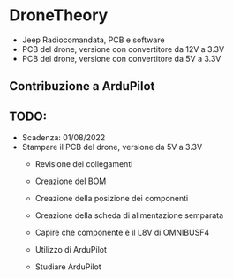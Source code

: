 # DroneTheory

- Jeep Radiocomandata, PCB e software
- PCB del drone, versione con convertitore da 12V a 3.3V
- PCB del drone, versione con convertitore da 5V a 3.3V

## Contribuzione a ArduPilot

## TODO:
- Scadenza: 01/08/2022
- Stampare il PCB del drone, versione da 5V a 3.3V
    - Revisione dei collegamenti
    - Creazione del BOM
    - Creazione della posizione dei componenti
    - Creazione della scheda di alimentazione semparata
    - Capire che componente è il L8V di OMNIBUSF4
    
    - Utilizzo di ArduPilot
    - Studiare ArduPilot